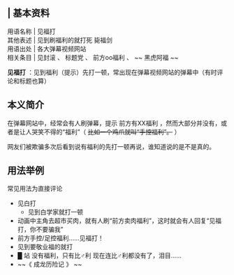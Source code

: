|  **基本资料**  
---  
用语名称  |  见福打   
其他表述  |  见到刷福利的就打死  毙福剑   
用语出处  |  各大弹幕视频网站   
相关条目  |  见封滚  、  标题党  、  前方oo福利  、 ~~ 黑虎阿福  ~~  
  
**见福打** ：见到福利（提示）先打一顿，常出现在弹幕视频网站的弹幕中（有时评论和标题也算）

##  本义简介

在弹幕网站中，经常会有人刷弹幕，提示  前方有XX福利  ，然而大部分并没有，或者是让人哭笑不得的“福利”（ ~~比如一个鸡爪就叫“手控福利”。~~ ）

网友们被欺骗多次后看到说有福利的先打一顿再说，谁知道说的是不是真的。

##  用法举例

常见用法为直接评论

  * 见白打 
    * 见到白学家就打一顿 
  * 动画中主角去超市买肉，就有人刷“前方卖肉福利”，这时就会有人回复“见福打，你不要骗我” 
  * 前方手控/足控福利......见福打！ 
  * 见到要敬业福的就打 
  * █  站  没有福利，只有比♂利  现在连比♂利都没有了，泪目…… 
  * ~~《 成龙历险记  》 ~~

